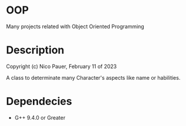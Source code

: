 # OOP
Many projects related with Object Oriented Programming

# Description
Copyright (c) Nico Pauer, February 11 of 2023

A class to determinate many Character's aspects like name or habilities.

# Dependecies
- G++ 9.4.0 or Greater
